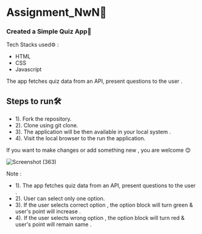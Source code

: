# Assignment_NwN🚀

### Created a Simple Quiz App🧠  

Tech Stacks used⚙️ :
* HTML 
* CSS 
* Javascript 

The app fetches quiz data from an API, present questions to the user .
  
## Steps to run🛠️

* 1). Fork the repository.
* 2). Clone using git clone.
* 3). The application will be then available in your local system .
* 4). Visit the local browser to the run the application.

If you want to make changes or add something new , you are welcome 😊

![Screenshot (363)](https://github.com/user-attachments/assets/a22c5e06-7a60-44d3-ad92-f82998e793f0)






Note :  
* 1). The app fetches quiz data from an API, present questions to the user .
* 2). User can select only one option.
* 3). If the  user selects correct option , the option block will turn green & user's point will increase .
* 4). If the  user selects wrong option , the option block will turn red & user's point will remain same .
        
